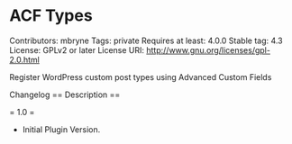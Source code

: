 ACF Types
=========

Contributors: mbryne
Tags: private
Requires at least: 4.0.0
Stable tag: 4.3
License: GPLv2 or later
License URI: http://www.gnu.org/licenses/gpl-2.0.html

Register WordPress custom post types using Advanced Custom Fields

Changelog
== Description ==

= 1.0 =
* Initial Plugin Version.
